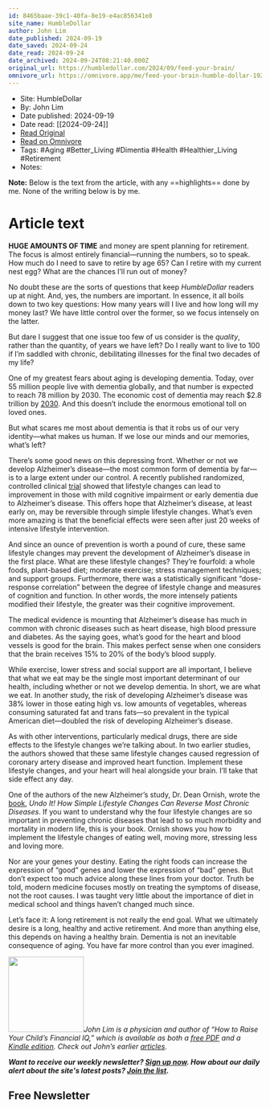 ```yaml
---
id: 8465baae-39c1-40fa-8e19-e4ac856341e8
site_name: HumbleDollar
author: John Lim
date_published: 2024-09-19
date_saved: 2024-09-24
date_read: 2024-09-24
date_archived: 2024-09-24T08:21:40.000Z
original_url: https://humbledollar.com/2024/09/feed-your-brain/
omnivore_url: https://omnivore.app/me/feed-your-brain-humble-dollar-192231ccb31
---
```


 - Site: HumbleDollar
 - By: John Lim
 - Date published: 2024-09-19
 - Date read: [[2024-09-24]]
 - [Read Original](https://humbledollar.com/2024/09/feed-your-brain/)
 - [Read on Omnivore](https://omnivore.app/me/feed-your-brain-humble-dollar-192231ccb31)
 - Tags:  #Aging  #Better_Living  #Dimentia  #Health  #Healthier_Living  #Retirement 
 - Notes: 

**Note:** Below is the text from the article, with any ==highlights== done by me. None of the writing below is by me.

# Article text
<DIV id="readability-content"><DIV data-omnivore-anchor-idx="1" class="page" id="readability-page-1"><div data-omnivore-anchor-idx="2">  <p data-omnivore-anchor-idx="3"><strong data-omnivore-anchor-idx="4">HUGE AMOUNTS OF TIME</strong> and money are spent planning for retirement. The focus is almost entirely financial—running the numbers, so to speak. How much do I need to save to retire by age 65? Can I retire with my current nest egg? What are the chances I’ll run out of money?</p><p data-omnivore-anchor-idx="5">No doubt these are the sorts of questions that keep <em data-omnivore-anchor-idx="6">HumbleDollar</em> readers up at night. And, yes, the numbers are important. In essence, it all boils down to two key questions: How many years will I live and how long will my money last? We have little control over the former, so we focus intensely on the latter.</p><p data-omnivore-anchor-idx="7">But dare I suggest that one issue too few of us consider is the <em data-omnivore-anchor-idx="8">quality</em>, rather than the quantity, of years we have left? Do I really want to live to 100 if I’m saddled with chronic, debilitating illnesses for the final two decades of my life?</p><p data-omnivore-anchor-idx="9">One of my greatest fears about aging is developing dementia. Today, over 55 million people live with dementia globally, and that number is expected to reach 78 million by 2030. The economic cost of dementia may reach $2.8 trillion by <a data-omnivore-anchor-idx="10" href="https://www.alzint.org/about/dementia-facts-figures/dementia-statistics/" target="_blank" rel="noopener">2030</a>. And this doesn’t include the enormous emotional toll on loved ones.</p><p data-omnivore-anchor-idx="11">But what scares me most about dementia is that it robs us of our very identity—what makes us human. If we lose our minds and our memories, what’s left?</p><p data-omnivore-anchor-idx="12">There’s some good news on this depressing front. Whether or not we develop Alzheimer’s disease—the most common form of dementia by far—is to a large extent under our control. A recently published randomized, controlled clinical <a data-omnivore-anchor-idx="13" href="https://www.researchgate.net/publication/381279226_Effects_of_intensive_lifestyle_changes_on_the_progression_of_mild_cognitive_impairment_or_early_dementia_due_to_Alzheimer's_disease_a_randomized_controlled_clinical_trial" target="_blank" rel="noopener">trial</a> showed that lifestyle changes can lead to improvement in those with mild cognitive impairment or early dementia due to Alzheimer’s disease. This offers hope that Alzheimer’s disease, at least early on, may be reversible through simple lifestyle changes. What’s even more amazing is that the beneficial effects were seen after just 20 weeks of intensive lifestyle intervention.</p><p data-omnivore-anchor-idx="14">And since an ounce of prevention is worth a pound of cure, these same lifestyle changes may prevent the development of Alzheimer’s disease in the first place. What are these lifestyle changes? They’re fourfold: a whole foods, plant-based diet; moderate exercise; stress management techniques; and support groups. Furthermore, there was a statistically significant “dose-response correlation” between the degree of lifestyle change and measures of cognition and function. In other words, the more intensely patients modified their lifestyle, the greater was their cognitive improvement.</p><p data-omnivore-anchor-idx="15">The medical evidence is mounting that Alzheimer’s disease has much in common with chronic diseases such as heart disease, high blood pressure and diabetes. As the saying goes, what’s good for the heart and blood vessels is good for the brain. This makes perfect sense when one considers that the brain receives 15% to 20% of the body’s blood supply.</p><p data-omnivore-anchor-idx="16">While exercise, lower stress and social support are all important, I believe that what we eat may be the single most important determinant of our health, including whether or not we develop dementia. In short, we are what we eat. In another study, the risk of developing Alzheimer’s disease was 38% lower in those eating high vs. low amounts of vegetables, whereas consuming saturated fat and trans fats—so prevalent in the typical American diet—doubled the risk of developing Alzheimer’s disease.</p><p data-omnivore-anchor-idx="17">As with other interventions, particularly medical drugs, there are side effects to the lifestyle changes we’re talking about. In two earlier studies, the authors showed that these same lifestyle changes caused regression of coronary artery disease and improved heart function. Implement these lifestyle changes, and your heart will heal alongside your brain. I’ll take that side effect any day.</p><p data-omnivore-anchor-idx="18">One of the authors of the new Alzheimer’s study, Dr. Dean Ornish, wrote the <a data-omnivore-anchor-idx="19" href="https://www.amazon.com/Undo-Lifestyle-Changes-Reverse-Diseases/dp/052547997X" target="_blank" rel="noopener">book</a>, <em data-omnivore-anchor-idx="20">Undo It! How Simple Lifestyle Changes Can Reverse Most Chronic Diseases</em>. If you want to understand why the four lifestyle changes are so important in preventing chronic diseases that lead to so much morbidity and mortality in modern life, this is your book. Ornish shows you how to implement the lifestyle changes of eating well, moving more, stressing less and loving more.</p><p data-omnivore-anchor-idx="21">Nor are your genes your destiny. Eating the right foods can increase the expression of “good” genes and lower the expression of “bad” genes. But don’t expect too much advice along these lines from your doctor. Truth be told, modern medicine focuses mostly on treating the symptoms of disease, not the root causes. I was taught very little about the importance of diet in medical school and things haven’t changed much since.</p><p data-omnivore-anchor-idx="22">Let’s face it: A long retirement is not really the end goal. What we ultimately desire is a long, healthy and active retirement. And more than anything else, this depends on having a healthy brain. Dementia is not an inevitable consequence of aging. You have far more control than you ever imagined.</p><p data-omnivore-anchor-idx="23"><em data-omnivore-anchor-idx="24"><img data-omnivore-anchor-idx="25" data-omnivore-original-src="https://humbledollar-cfc8.kxcdn.com/wp-content/uploads/2019/05/pic-1-150x150.jpg" decoding="async" src="https://proxy-prod.omnivore-image-cache.app/150x150,s1pfDC0aGdtPpS4PqXbwse7lv0AtVzT3aR0C-kN-5JwQ/https://humbledollar-cfc8.kxcdn.com/wp-content/uploads/2019/05/pic-1-150x150.jpg" alt="" width="150" height="150" srcset="https://proxy-prod.omnivore-image-cache.app/150x0,sg71_c7r0agBh3C2b64NNa9v53szlsLuABFSQ16wv4bE/https://humbledollar-cfc8.kxcdn.com/wp-content/uploads/2019/05/pic-1-150x150.jpg 150w,https://proxy-prod.omnivore-image-cache.app/261x0,sCYMFIg8WWPlyag2JPaB4N6IEH_GQVnFc2N0zWSMFumU/https://humbledollar-cfc8.kxcdn.com/wp-content/uploads/2019/05/pic-1.jpg 261w," sizes="(max-width: 150px) 100vw, 150px">John Lim is a physician and author of “How to Raise Your Child’s Financial IQ,” which is available as both a <a data-omnivore-anchor-idx="26" href="https://humbledollar.com/iqbook/" target="_blank" rel="noopener noreferrer">free PDF</a> and a <a data-omnivore-anchor-idx="27" href="https://amzn.to/39nnXKm" target="_blank" rel="noopener noreferrer">Kindle edition</a>. Check out John’s earlier <a data-omnivore-anchor-idx="28" href="https://humbledollar.com/author/john-lim/">articles</a>.</em></p><p data-omnivore-anchor-idx="29"><b data-omnivore-anchor-idx="30"><i data-omnivore-anchor-idx="31">Want to receive our weekly newsletter? <a data-omnivore-anchor-idx="32" href="https://humbledollar.com/weekly-newsletter/">Sign up now</a>. How about our daily alert about the site's latest posts? <a data-omnivore-anchor-idx="33" href="https://humbledollar.com/daily-alerts/">Join the list</a>.</i></b></p><div data-omnivore-anchor-idx="34"><h2 data-omnivore-anchor-idx="35">Free Newsletter</h2></div></div></DIV></DIV>